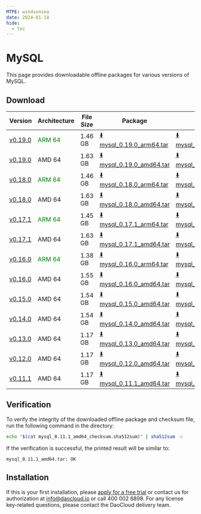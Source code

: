 ```yaml
---
MTPE: windsonsea
date: 2024-01-18
hide:
  - toc
---
```


# MySQL

This page provides downloadable offline packages for various versions of MySQL.

## Download

| Version | Architecture | File Size | Package   | Checksum File | Updated Date |
| ------ | ------------ | --------- | ---------- | ------------ | ------------ |
| [v0.19.0](../../../middleware/mysql/release-notes.md) | <font color=green>ARM 64</font> | 1.46 GB | [:arrow_down: mysql_0.19.0_arm64.tar](https://qiniu-download-public.daocloud.io/DaoCloud_Enterprise/mcamel-mysql_0.19.0_arm64.tar) | [:arrow_down: mysql_0.19.0_arm64_checksum.sha512sum](https://qiniu-download-public.daocloud.io/DaoCloud_Enterprise/mcamel-mysql_0.19.0_arm64_checksum.sha512sum) | 2024-07-04 |
| [v0.19.0](../../../middleware/mysql/release-notes.md) | AMD 64 | 1.63 GB | [:arrow_down: mysql_0.19.0_amd64.tar](https://qiniu-download-public.daocloud.io/DaoCloud_Enterprise/mcamel-mysql_0.19.0_amd64.tar) | [:arrow_down: mysql_0.19.0_amd64_checksum.sha512sum](https://qiniu-download-public.daocloud.io/DaoCloud_Enterprise/mcamel-mysql_0.19.0_amd64_checksum.sha512sum) | 2024-07-04 |
| [v0.18.0](../../../middleware/mysql/release-notes.md) | <font color=green>ARM 64</font> | 1.46 GB | [:arrow_down: mysql_0.18.0_arm64.tar](https://qiniu-download-public.daocloud.io/DaoCloud_Enterprise/mcamel-mysql_0.18.0_arm64.tar) | [:arrow_down: mysql_0.18.0_arm64_checksum.sha512sum](https://qiniu-download-public.daocloud.io/DaoCloud_Enterprise/mcamel-mysql_0.18.0_arm64_checksum.sha512sum) | 2024-06-05 |
| [v0.18.0](../../../middleware/mysql/release-notes.md) | AMD 64 | 1.63 GB | [:arrow_down: mysql_0.18.0_amd64.tar](https://qiniu-download-public.daocloud.io/DaoCloud_Enterprise/mcamel-mysql_0.18.0_amd64.tar) | [:arrow_down: mysql_0.18.0_amd64_checksum.sha512sum](https://qiniu-download-public.daocloud.io/DaoCloud_Enterprise/mcamel-mysql_0.18.0_amd64_checksum.sha512sum) | 2024-06-05 |
| [v0.17.1](../../../middleware/mysql/release-notes.md) | <font color=green>ARM 64</font> | 1.45 GB | [:arrow_down: mysql_0.17.1_arm64.tar](https://qiniu-download-public.daocloud.io/DaoCloud_Enterprise/mcamel-mysql_0.17.1_arm64.tar) | [:arrow_down: mysql_0.17.1_arm64_checksum.sha512sum](https://qiniu-download-public.daocloud.io/DaoCloud_Enterprise/mcamel-mysql_0.17.1_arm64_checksum.sha512sum) | 2024-05-08 |
| [v0.17.1](../../../middleware/mysql/release-notes.md) | AMD 64 | 1.63 GB | [:arrow_down: mysql_0.17.1_amd64.tar](https://qiniu-download-public.daocloud.io/DaoCloud_Enterprise/mcamel-mysql_0.17.1_amd64.tar) | [:arrow_down: mysql_0.17.1_amd64_checksum.sha512sum](https://qiniu-download-public.daocloud.io/DaoCloud_Enterprise/mcamel-mysql_0.17.1_amd64_checksum.sha512sum) | 2024-05-08 |
| [v0.16.0](../../../middleware/mysql/release-notes.md) | <font color="green">ARM 64</font> | 1.38 GB | [:arrow_down: mysql_0.16.0_arm64.tar](https://qiniu-download-public.daocloud.io/DaoCloud_Enterprise/mcamel-mysql_0.16.0_arm64.tar) | [:arrow_down: mysql_0.16.0_arm64_checksum.sha512sum](https://qiniu-download-public.daocloud.io/DaoCloud_Enterprise/mcamel-mysql_0.16.0_arm64_checksum.sha512sum) | 2024-04-03 |
| [v0.16.0](../../../middleware/mysql/release-notes.md) | AMD 64 | 1.55 GB | [:arrow_down: mysql_0.16.0_amd64.tar](https://qiniu-download-public.daocloud.io/DaoCloud_Enterprise/mcamel-mysql_0.16.0_amd64.tar) | [:arrow_down: mysql_0.16.0_amd64_checksum.sha512sum](https://qiniu-download-public.daocloud.io/DaoCloud_Enterprise/mcamel-mysql_0.16.0_amd64_checksum.sha512sum) | 2024-04-03 |
| [v0.15.0](../../../middleware/mysql/release-notes.md) | AMD 64 | 1.54 GB | [:arrow_down: mysql_0.15.0_amd64.tar](https://qiniu-download-public.daocloud.io/DaoCloud_Enterprise/mcamel-mysql_0.15.0_amd64.tar) | [:arrow_down: mysql_0.15.0_amd64_checksum.sha512sum](https://qiniu-download-public.daocloud.io/DaoCloud_Enterprise/mcamel-mysql_0.15.0_amd64_checksum.sha512sum) | 2024-02-01 |
| [v0.14.0](../../../middleware/mysql/release-notes.md) | AMD 64 | 1.54 GB | [:arrow_down: mysql_0.14.0_amd64.tar](https://qiniu-download-public.daocloud.io/DaoCloud_Enterprise/mcamel-mysql_0.14.0_amd64.tar) | [:arrow_down: mysql_0.14.0_amd64_checksum.sha512sum](https://qiniu-download-public.daocloud.io/DaoCloud_Enterprise/mcamel-mysql_0.14.0_amd64_checksum.sha512sum) | 2024-01-04 |
| [v0.13.0](../../../middleware/mysql/release-notes.md) | AMD 64 | 1.17 GB | [:arrow_down: mysql_0.13.0_amd64.tar](https://qiniu-download-public.daocloud.io/DaoCloud_Enterprise/mcamel-mysql_0.13.0_amd64.tar) | [:arrow_down: mysql_0.13.0_amd64_checksum.sha512sum](https://qiniu-download-public.daocloud.io/DaoCloud_Enterprise/mcamel-mysql_0.13.0_amd64_checksum.sha512sum) | 2023-12-10 |
| [v0.12.0](../../../middleware/mysql/release-notes.md) | AMD 64 | 1.17 GB | [:arrow_down: mysql_0.12.0_amd64.tar](https://qiniu-download-public.daocloud.io/DaoCloud_Enterprise/mcamel-mysql_0.12.0_amd64.tar) | [:arrow_down: mysql_0.12.0_amd64_checksum.sha512sum](https://qiniu-download-public.daocloud.io/DaoCloud_Enterprise/mcamel-mysql_0.12.0_amd64_checksum.sha512sum) | 2023-11-02 |
| [v0.11.1](../../../middleware/mysql/release-notes.md) | AMD 64 | 1.17 GB | [:arrow_down: mysql_0.11.1_amd64.tar](https://qiniu-download-public.daocloud.io/DaoCloud_Enterprise/mcamel-mysql_0.11.1_amd64.tar) | [:arrow_down: mysql_0.11.1_amd64_checksum.sha512sum](https://qiniu-download-public.daocloud.io/DaoCloud_Enterprise/mcamel-mysql_0.11.1_amd64_checksum.sha512sum) | 2023-10-20 |

## Verification

To verify the integrity of the downloaded offline package and checksum file, run the following command in the directory:

```sh
echo "$(cat mysql_0.11.1_amd64_checksum.sha512sum)" | sha512sum -c
```

If the verification is successful, the printed result will be similar to:

```none
mysql_0.11.1_amd64.tar: OK
```

## Installation

If this is your first installation, please [apply for a free trial](../../../dce/license0.md) or contact us for authorization at info@daocloud.io or call 400 002 6898.
For any license key-related questions, please contact the DaoCloud delivery team.

